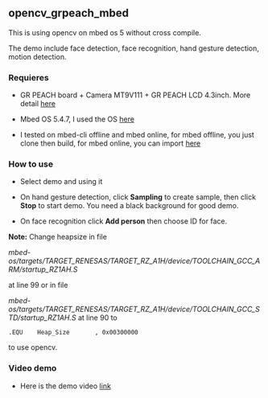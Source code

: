 ## opencv\_grpeach\_mbed ##

This is using opencv on mbed os 5 without cross compile.

The demo include face detection, face recognition, hand gesture detection, motion detection.

### Requieres ###

- GR PEACH board + Camera MT9V111 + GR PEACH LCD 4.3inch. More detail [here](http://gadget.renesas.com/en/product/peach.html)

- Mbed OS 5.4.7, I used the OS [here](https://github.com/dqthebt24/mbed-os-5.4.7)

- I tested on mbed-cli offline and mbed online, for mbed offline, you just clone then build, for mbed online, you can import [here](https://os.mbed.com/users/thedo/code/gr-peach-opencv-project/)

### How to use ###

- Select demo and using it

- On hand gesture detection, click **Sampling** to create sample, then click **Stop** to start demo. You need a black background for good demo. 

- On face recognition click **Add person** then choose ID for face.

**Note:** 
Change heapsize in file 

*mbed-os/targets/TARGET_RENESAS/TARGET_RZ_A1H/device/TOOLCHAIN_GCC_ARM/startup_RZ1AH.S*
 
at line 99 or in file 

*mbed-os/targets/TARGET_RENESAS/TARGET_RZ_A1H/device/TOOLCHAIN_GCC_STD/startup_RZ1AH.S* at line 90 to

```
.EQU    Heap_Size       , 0x00300000
```

to use opencv.

### Video demo ###
- Here is the demo video [link](https://www.youtube.com/watch?v=41fhy50VJbA)

 
